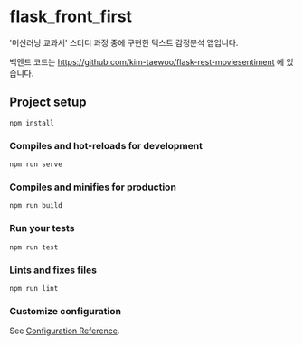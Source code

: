# flask_front_first

'머신러닝 교과서' 스터디 과정 중에 구현한 텍스트 감정분석 앱입니다.

백엔드 코드는 https://github.com/kim-taewoo/flask-rest-moviesentiment 에 있습니다.

## Project setup
```
npm install
```

### Compiles and hot-reloads for development
```
npm run serve
```

### Compiles and minifies for production
```
npm run build
```

### Run your tests
```
npm run test
```

### Lints and fixes files
```
npm run lint
```

### Customize configuration
See [Configuration Reference](https://cli.vuejs.org/config/).
